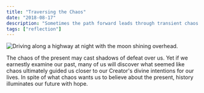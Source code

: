 ```yaml
---
title: "Traversing the Chaos"
date: "2018-08-17"
description: "Sometimes the path forward leads through transient chaos."
tags: ["reflection"]
---
```


![Driving along a highway at night with the moon shining overhead.](https://kmsmedia.kevansizemore.com/image/2018-08-17_traversing_chaos.png)

The chaos of the present may cast shadows of defeat over us. Yet if we earnestly examine our past, many of us will discover what seemed like chaos ultimately guided us closer to our Creator's divine intentions for our lives. In spite of what chaos wants us to believe about the present, history illuminates our future with hope.
